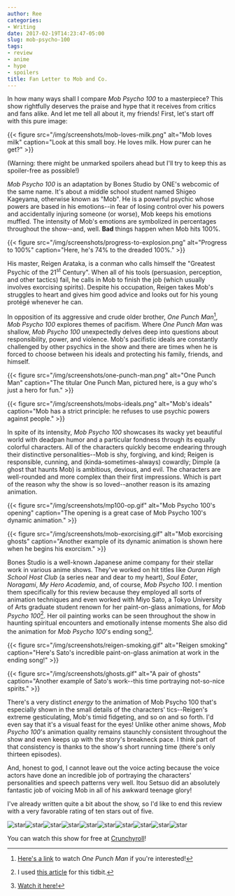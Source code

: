 ```yaml
---
author: Ree
categories:
- Writing
date: 2017-02-19T14:23:47-05:00
slug: mob-psycho-100
tags:
- review
- anime
- hype
- spoilers
title: Fan Letter to Mob and Co.
---
```


In how many ways shall I compare *Mob Psycho 100* to a masterpiece? This show rightfully deserves the praise and hype that it receives from critics and fans alike. And let me tell all about it, my friends! First, let's start off with this pure image:

{{< figure src="/img/screenshots/mob-loves-milk.png" alt="Mob loves milk" caption="Look at this small boy. He loves milk. How purer can he get?" >}}

(Warning: there might be unmarked spoilers ahead but I'll try to keep this as spoiler-free as possible!)

<!--more-->

*Mob Psycho 100* is an adaptation by Bones Studio by ONE's webcomic of the same name. It's about a middle school student named Shigeo Kageyama, otherwise known as "Mob". He is a powerful psychic whose powers are based in his emotions--in fear of losing control over his powers and accidentally injuring someone (or worse), Mob keeps his emotions muffled. The intensity of Mob's emotions are symbolized in percentages throughout the show--and, well. **Bad** things happen when Mob hits 100%.

{{< figure src="/img/screenshots/progress-to-explosion.png" alt="Progress to 100%" caption="Here, he's 74% to the dreaded 100%." >}}

His master, Reigen Arataka, is a conman who calls himself the "Greatest Psychic of the 21<sup>st</sup> Century". When all of his tools (persuasion, perception, and other tactics) fail, he calls in Mob to finish the job (which usually involves exorcising spirits). Despite his occupation, Reigen takes Mob's struggles to heart and gives him good advice and looks out for his young protégé whenever he can.

In opposition of its aggressive and crude older brother, *One Punch Man*[^1], *Mob Psycho 100* explores themes of pacifism. Where *One Punch Man* was shallow, *Mob Psycho 100* unexpectedly delves deep into questions about responsibility, power, and violence. Mob's pacifistic ideals are constantly challenged by other psychics in the show and there are times when he is forced to choose between his ideals and protecting his family, friends, and himself.

{{< figure src="/img/screenshots/one-punch-man.png" alt="One Punch Man" caption="The titular One Punch Man, pictured here, is a guy who's just a hero for fun." >}}

{{< figure src="/img/screenshots/mobs-ideals.png" alt="Mob's ideals" caption="Mob has a strict principle: he refuses to use psychic powers against people." >}}

In spite of its intensity, *Mob Psycho 100* showcases its wacky yet beautiful world with deadpan humor and a particular fondness through its equally colorful characters. All of the characters quickly become endearing through their distinctive personalities--Mob is shy, forgiving, and kind; Reigen is responsible, cunning, and (kinda-sometimes-always) cowardly; Dimple (a ghost that haunts Mob) is ambitious, devious, and evil. The characters are well-rounded and more complex than their first impressions. Which is part of the reason why the show is so loved--another reason is its amazing animation.

{{< figure src="/img/screenshots/mp100-op.gif" alt="Mob Psycho 100's opening" caption="The opening is a great case of Mob Psycho 100's dynamic animation." >}}

{{< figure src="/img/screenshots/mob-exorcising.gif" alt="Mob exorcising ghosts" caption="Another example of its dynamic animation is shown here when he begins his exorcism." >}}

Bones Studio is a well-known Japanese anime company for their stellar work in various anime shows. They've worked on hit titles like *Ouran High School Host Club* (a series near and dear to my heart), *Soul Eater*, *Noragami*, *My Hero Academia*, and, of course, *Mob Psycho 100*. I mention them specifically for this review because they employed all sorts of animation techniques and even worked with Miyo Sato, a Tokyo University of Arts graduate student renown for her paint-on-glass animations, for *Mob Psycho 100*[^2]. Her oil painting works can be seen throughout the show in haunting spiritual encounters and emotionally intense moments She also did the animation for *Mob Psycho 100*'s ending song[^3].

{{< figure src="/img/screenshots/reigen-smoking.gif" alt="Reigen smoking" caption="Here's Sato's incredible paint-on-glass animation at work in the ending song!" >}}

{{< figure src="/img/screenshots/ghosts.gif" alt="A pair of ghosts" caption="Another example of Sato's work--this time portraying not-so-nice spirits." >}}

There's a very distinct *energy* to the animation of Mob Psycho 100 that's especially shown in the small details of the characters' tics--Reigen's extreme gesticulating, Mob's timid fidgeting, and so on and so forth. I'd even say that it's a visual feast for the eyes! Unlike other anime shows, *Mob Psycho 100*'s animation quality remains staunchly consistent throughout the show and even keeps up with the story's breakneck pace. I think part of that consistency is thanks to the show's short running time (there's only thirteen episodes).

And, honest to god, I cannot leave out the voice acting because the voice actors have done an incredible job of portraying the characters' personalities and speech patterns very well. Itou Setsuo did an absolutely fantastic job of voicing Mob in all of his awkward teenage glory!

I've already written quite a bit about the show, so I'd like to end this review with a very favorable rating of ten stars out of five.

![star](/img/star.gif)![star](/img/star.gif)![star](/img/star.gif)![star](/img/star.gif)![star](/img/star.gif)![star](/img/star.gif)![star](/img/star.gif)![star](/img/star.gif)![star](/img/star.gif)![star](/img/star.gif)

You can watch this show for free at [Crunchyroll](http://www.crunchyroll.com/mob-psycho-100)!

[^1]: [Here's a link](https://www.hulu.com/onepunch-man) to watch *One Punch Man* if you're interested!
[^2]: I used [this article](http://bit.ly/2kY0qX0) for this tidbit.
[^3]: [Watch it here!](https://www.youtube.com/watch?v=f6y5CYsZldo)
